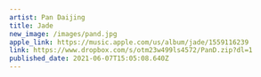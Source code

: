 ```yaml
---
artist: Pan Daijing
title: Jade
new_image: /images/pand.jpg
apple_link: https://music.apple.com/us/album/jade/1559116239
link: https://www.dropbox.com/s/otm23w499ls4572/PanD.zip?dl=1
published_date: 2021-06-07T15:05:08.640Z
---
```

